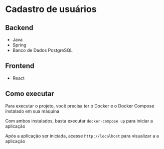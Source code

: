 # Cadastro de usuários

## Backend

- Java
- Spring
- Banco de Dados PostgreSQL

## Frontend

- React

## Como executar

Para executar o projeto, você precisa ter o Docker e o Docker Compose instalado em sua máquina

Com ambos instalados, basta executar `docker-compose up` para iniciar a aplicação

Após a aplicação ser iniciada, acesse `http://localhost` para visualizar a a aplicação
